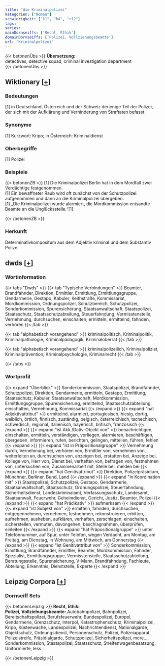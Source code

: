 ```yaml
---
title: "die Kriminalpolizei"
kategorien: ["Nomen"]
schwierigkeit: ["k1", "h4", "r12"]
tags:
series:
mainDornseiffs: ['Recht, Ethik']
domainDornseiffs: ['Polizei, Vollziehungsbeamte']
url: "Kriminalpolizei"
---
```


{{< betonenÜbs >}}
**Übersetzung:**  
detectives, detective squad, criminal investigation department  
{{< /betonenÜbs >}}

## Wiktionary [[+](https://de.wiktionary.org/wiki/Kriminalpolizei)]

### Bedeutungen
[1] in Deutschland, Österreich und der Schweiz derjenige Teil der Polizei, der sich mit der Aufklärung und Verhinderung von Straftaten befasst  

### Synonyme
[1] Kurzwort: Kripo; in Österreich: Kriminaldienst  

### Oberbegriffe
[1] Polizei  

### Beispiele
{{< betonenZB >}}
[1] Die Kriminalpolizei Berlin hat in dem Mordfall zwei Verdächtige festgenommen.  
[1] Ein bewaffneter Raub wird oft zunächst von der Schutzpolizei aufgenommen und dann an die Kriminalpolizei übergeben.  
[1] „Die Kriminalpolizei wurde alarmiert, die Mordkommission entsandte Beamte an die Unglücksstelle.“[1]  

{{< /betonenZB >}}
### Herkunft
Determinativkompositum aus dem Adjektiv kriminal und dem Substantiv Polizei  



## dwds [[+](https://www.dwds.de/wb/Kriminalpolizei)]

### Wortinformation
{{< tabs "Dwds" >}}
{{< tab "Typische Verbindungen" >}}
Beamter, Brandfahnder, Direktion, Ermittler, Ermittlung, Ermittlungsgruppe, Gendarmerie, Gestapo, Kabuler, Keithstraße, Kommissariat, Mordkommission, Ordnungspolizei, Schutzbereich, Schutzpolizei, Sonderkommission, Spurensicherung, Staatsanwaltschaft, Staatspolizei, Staatsschutz, Staatsschutzabteilung, Steuerfahndung, Vermisstenstelle, Vernehmung, durchsuchen, einschalten, ermitteln, ermittelnd, fahnden, verhören
{{< /tab >}}

{{< tab "alphabetisch vorangehend" >}}
kriminalpolitisch, Kriminalpolitik, Kriminalpathologie, Kriminalpädagogik, Kriminaloberrat
{{< /tab >}}

{{< tab "alphabetisch vorangehend" >}}
kriminalpolizeilich, Kriminalpolizist, Kriminalprävention, Kriminalpsychologie, Kriminalrecht
{{< /tab >}}

{{< /tabs >}}

### Wortprofil
{{< expand "Überblick" >}} Sonderkommission, Staatspolizei, Brandfahnder, Schutzpolizei, Direktion, Gendarmerie, ermitteln, Gestapo, Ermittlung, Staatsschutz, Kabuler, Staatsanwaltschaft, Mordkommission, Ermittlungsgruppe, Spurensicherung, ermittelnd, Staatsschutzabteilung, einschalten, Vernehmung, Kommissariat {{< /expand >}}
{{< expand "hat Adjektivattribut" >}} ermittelnd, alarmiert, portugiesisch, hiesig, dortig, weiblich, örtlich, finnisch, zuständig, belgisch, österreichisch, tschechisch, schwedisch, regional, italienisch, bayerisch, britisch, französisch {{< /expand >}}
{{< expand "ist Akk./Dativ-Objekt von" >}} benachrichtigen, einschalten, ermitteln, verständigen, vorliegen, alarmieren, beschäftigen, übergeben, informieren, rufen, berichten, gelingen, mitteilen, führen, fehlen {{< /expand >}}
{{< expand "ist in Präpositionalgruppe" >}} Vernehmung durch, Vernehmung bei, verhören von, Ermittler von, vernehmen von, weiterleiten an, durchsuchen von, anzeigen bei, erstatten bei, Anzeige bei, Kollege von, Herr von, Dienst bei, verhaften von, befragen von, festnehmen von, untersuchen von, Zusammenarbeit mit, Stelle bei, melden bei {{< /expand >}}
{{< expand "hat Genitivattribut" >}} Direktion, Polizeipräsidium, Münchner, Berliner, Bund, Land {{< /expand >}}
{{< expand "in Koordination mit" >}} Staatspolizei, Schutzpolizei, Gestapo, Gendarmerie, Staatsanwaltschaft, Staatsschutz, Ordnungspolizei, Steuerfahndung, Sicherheitsdienst, Landeskriminalamt, Verfassungsschutz, Landesamt, Staatsanwalt, Feuerwehr, Geheimdienst, Gericht, Justiz, Beamter, Polizei {{< /expand >}}
{{< expand "hat Prädikativ" >}} aufmerksam {{< /expand >}}
{{< expand "ist Subjekt von" >}} ermitteln, fahnden, durchsuchen, entgegennehmen, vernehmen, festnehmen, rekonstruieren, erbitten, aufnehmen, ausheben, aufklären, verhaften, zerschlagen, einschalten, sicherstellen, vermuten, davongehen, beschlagnahmen, überprüfen, einleiten {{< /expand >}}
{{< expand "hat Präpositionalgruppe" >}} unter Telefonnummer, auf Spur, unter Telefon, wegen Verdacht, am Montag, am Freitag, am Dienstag, in Wohnung, am Mittwoch, am Donnerstag {{< /expand >}}
{{< expand "ist Genitivattribut von" >}} Sonderkommission, Ermittlung, Brandfahnder, Ermittler, Beamter, Mordkommission, Fahnder, Spezialist, Ermittlungsgruppe, Vermisstenstelle, Staatsschutzabteilung, Beratungsstelle, Spurensicherung, V-Mann, Brandfahndung, Fachleute, Abteilung, Erkenntnis, Dienststelle, Experte {{< /expand >}}

## Leipzig Corpora [[+](https://corpora.uni-leipzig.de/en/res?word=Kriminalpolizei&corpusId=deu_newscrawl-public_2018)]

### Dornseiff Sets
{{< betonenLeipzig >}}
**Recht, Ethik:**  
**Polizei, Vollziehungsbeamte:** Autobahnpolizei, Bahnpolizei, Bereitschaftspolizei, Berufsfeuerwehr, Bundespolizei, Europol, Gendarmerie, Grenzschutz, Interpol, Katastrophenschutz, Kriminalpolizei, Kripo, Küstenwache, Landespolizei, Nachrichtendienst, Nationalgarde, Objektschutz, Ordnungsdienst, Personenschutz, Polizei, Polizeiapparat, Polizeistreife, Präsidialgarde, Schutzpolizei, Sicherheitspolizei, more..., Sonderkommission, Staatspolizei, Staatsschutz, Streifenwagenbesatzung, Uniformierte, less  

{{< /betonenLeipzig >}}
